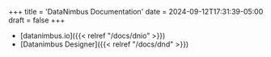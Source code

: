 +++
title = 'DataNimbus Documentation'
date = 2024-09-12T17:31:39-05:00
draft = false
+++

- [datanimbus.io]({{< relref "/docs/dnio" >}})
- [Datanimbus Designer]({{< relref "/docs/dnd" >}})
